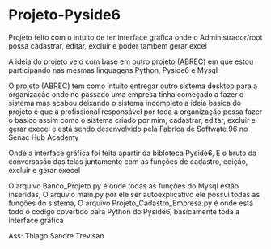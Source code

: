 # Projeto-Pyside6
Projeto feito com o intuito de ter interface grafica onde o Administrador/root possa cadastrar, editar, excluir e poder tambem gerar excel

A ideia do projeto veio com base em outro projeto (ABREC) em que estou participando nas mesmas linguagens Python, Pyside6 e Mysql

O projeto (ABREC) tem como intuito entregar outro sistema desktop para a organização onde no passado uma empresa tinha começado a fazer o sistema
mas acabou deixando o sistema incompleto a ideia basica do projeto é que a profissional responsável por toda a organização possa fazer o 
basico assim como o sistema criado por mim, cadastrar, editar, excluir e gerar execel e está sendo desenvolvido pela Fabrica de Softwate 96 no Senac Hub Academy


Onde a interface gráfica foi feita apartir da bibloteca Pyside6, E o bruto da conversasão das telas juntamente com as funções de cadastro, edição, excluir e gerar execel

O arquivo Banco_Projeto.py é onde todas as funções do Mysql estão inseridas, O arquvio main.py por ele ser autoexplicativo ele possui todas as funções do sistema,
O arquivo Projeto_Cadastro_Empresa.py é onde está todo o codigo covertido para Python do Pyside6, basicamente toda a interface gráfica

Ass: Thiago Sandre Trevisan
